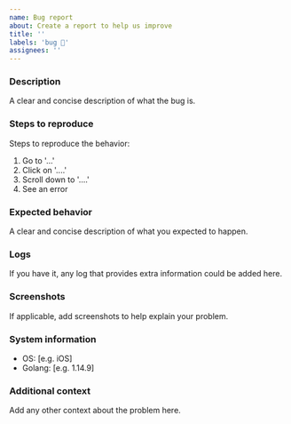 ```yaml
---
name: Bug report
about: Create a report to help us improve
title: ''
labels: 'bug 🐛'
assignees: ''
---
```


### Description

A clear and concise description of what the bug is.

### Steps to reproduce

Steps to reproduce the behavior:

1. Go to '...'
2. Click on '....'
3. Scroll down to '....'
4. See an error

### Expected behavior

A clear and concise description of what you expected to happen.

### Logs

If you have it, any log that provides extra information could be added here.

### Screenshots

If applicable, add screenshots to help explain your problem.

### System information

- OS: [e.g. iOS]
- Golang: [e.g. 1.14.9]

### Additional context

Add any other context about the problem here.
